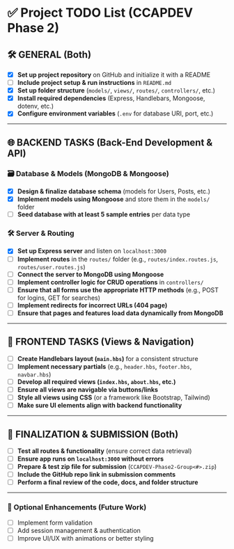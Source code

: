 # ✅ Project TODO List (CCAPDEV Phase 2)

## 🛠 GENERAL (Both)
- [x] **Set up project repository** on GitHub and initialize it with a README  
- [ ] **Include project setup & run instructions** in `README.md`  
- [x] **Set up folder structure** (`models/`, `views/`, `routes/`, `controllers/`, etc.)  
- [x] **Install required dependencies** (Express, Handlebars, Mongoose, dotenv, etc.)  
- [x] **Configure environment variables** (`.env` for database URI, port, etc.)  

---

## 🌐 BACKEND TASKS (Back-End Development & API)
### 🗃 Database & Models (MongoDB & Mongoose)
- [x] **Design & finalize database schema** (models for Users, Posts, etc.)  
- [x] **Implement models using Mongoose** and store them in the `models/` folder  
- [ ] **Seed database with at least 5 sample entries** per data type  

### 🛠 Server & Routing
- [x] **Set up Express server** and listen on `localhost:3000`  
- [ ] **Implement routes** in the `routes/` folder (e.g., `routes/index.routes.js`, `routes/user.routes.js`)  
- [ ] **Connect the server to MongoDB using Mongoose**  
- [ ] **Implement controller logic for CRUD operations** in `controllers/`  
- [ ] **Ensure that all forms use the appropriate HTTP methods** (e.g., POST for logins, GET for searches)  
- [ ] **Implement redirects for incorrect URLs (404 page)**  
- [ ] **Ensure that pages and features load data dynamically from MongoDB**  

---

## 🎨 FRONTEND TASKS (Views & Navigation)
- [ ] **Create Handlebars layout (`main.hbs`)** for a consistent structure  
- [ ] **Implement necessary partials** (e.g., `header.hbs`, `footer.hbs`, `navbar.hbs`)  
- [ ] **Develop all required views (`index.hbs`, `about.hbs`, etc.)**  
- [ ] **Ensure all views are navigable via buttons/links**  
- [ ] **Style all views using CSS** (or a framework like Bootstrap, Tailwind)  
- [ ] **Make sure UI elements align with backend functionality**  

---

## 🚀 FINALIZATION & SUBMISSION (Both)
- [ ] **Test all routes & functionality** (ensure correct data retrieval)  
- [ ] **Ensure app runs on `localhost:3000` without errors**  
- [ ] **Prepare & test zip file for submission** (`CCAPDEV-Phase2-Group<#>.zip`)  
- [ ] **Include the GitHub repo link in submission comments**  
- [ ] **Perform a final review of the code, docs, and folder structure**  

---

### 📌 Optional Enhancements (Future Work)
- [ ] Implement form validation  
- [ ] Add session management & authentication  
- [ ] Improve UI/UX with animations or better styling  

